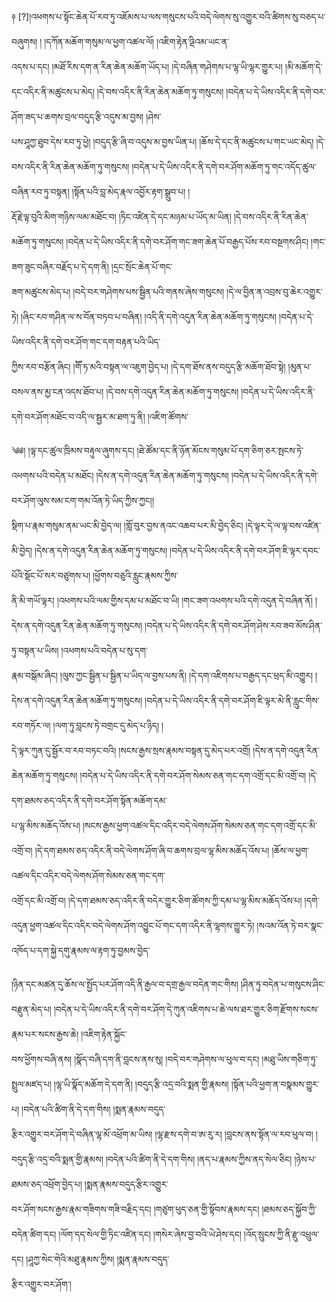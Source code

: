 ﻿  
༈   [?]།འཕགས་པ་སྟོང་ཆེན་པོ་རབ་ཏུ་འཇོམས་པ་ལས་གསུངས་པའི་བདེ་ལེགས་སུ་འགྱུར་བའི་ཚིགས་སུ་བཅད་པ་བཞུགས། ། །དཀོན་མཆོག་གསུམ་ལ་ཕྱག་འཚལ་ལོ། །འཇིག་རྟེན་འྡིའམ་ཡང་ན་  
འདས་པ་དང། །མཐོ་རིས་དག་ན་རིན་ཆེན་མཆོག་ཡོད་པ། །དེ་བཞིན་གཤེགས་པ་ལྷ་ཡི་ལྷར་གྱུར་པ། །མི་མཆོག་དེ་དང་འདིར་ནི་མཚུངས་པ་མེད། །དེ་བས་འདིར་ནི་རིན་ཆེན་མཆོག་ཏུ་གསུངས། །བདེན་པ་དེ་ཡིས་འདིར་ནི་དགེ་བར་ཤོག་ཟད་པ་ཆགས་བྲལ་བདུད་རྩི་འདུས་མ་བྱས། །ཤེས་  
པས་ཤཱཀྱ་ཐུབ་དེས་རབ་ཏུ་ཕྱེ། །བདུད་རྩི་ཞི་བ་འདུས་མ་བྱས་ཡིན་པ། །ཆོས་དེ་དང་ནི་མཚུངས་པ་གང་ཡང་མེད། །དེ་བས་འདིར་ནི་རིན་ཆེན་མཆོག་ཏུ་གསུངས། །བདེན་པ་དེ་ཡིས་འདིར་ནི་དགེ་བར་ཤོག་མཆོག་ཏུ་གང་འདོད་ཚུལ་བཞིན་རབ་ཏུ་བསྟན། །སྟོན་པའི་བླ་མེད་རྣལ་འབྱོར་རྟག་སྒྲུབ་པ། །  
རྡོ་རྗེ་ལྟ་བུའི་མིག་གཉིས་ལམ་མཐོང་བ། །ཏིང་འཛིན་དེ་དང་མཉམ་པ་ཡོད་མ་ཡིན། །དེ་བས་འདིར་ནི་རིན་ཆེན་མཆོག་ཏུ་གསུངས། །བདེན་པ་དེ་ཡིས་འདིར་ནི་དགེ་བར་ཤོག་གང་ཟག་ཆེན་པོ་བརྒྱད་པོས་རབ་བསྔགས་ཤིང། །གང་ཟག་ཟུང་བཞིར་བརྗོད་པ་དེ་དག་ནི། །དྲང་སྲོང་ཆེན་པོ་གང་  
ཟག་མཚུངས་མེད་པ། །བདེ་བར་གཤེགས་པས་སྦྱིན་པའི་གནས་ཞེས་གསུངས། །དེ་ལ་བྱིན་ན་འབྲས་བུ་ཆེར་འགྱུར་ཏེ། །ཞིང་རབ་གཤིན་ལ་ས་བོན་བཏབ་པ་བཞིན། །འདི་ནི་དགེ་འདུན་རིན་ཆེན་མཆོག་ཏུ་གསུངས། །བདེན་པ་དེ་ཡིས་འདིར་ནི་དགེ་བར་ཤོག་གང་དག་བརྟན་པའི་ཡིད་  
ཀྱིས་རབ་བརྩོན་ཞིང། །གཽ་ཏ་མའི་བསྟན་ལ་འཇུག་བྱེད་པ། །དེ་དག་ཐོས་ནས་བདུད་རྩི་མཆོག་ཐོབ་སྟེ། །མུན་པ་བསལ་ནས་མྱ་ངན་འདས་ཐོབ་པ། །དེ་བས་དགེ་འདུན་རིན་ཆེན་མཆོག་ཏུ་གསུངས། །བདེན་པ་དེ་ཡིས་འདིར་ནི་དགེ་བར་ཤོག་མཐོང་བ་འདི་ལ་སྦྱར་མ་ཐག་ཏུ་ནི། །འཇིག་ཚོགས་  
  
༄༅། །ལྟ་དང་ཚུལ་ཁྲིམས་བརྟུལ་ཞུགས་དང། །ཐེ་ཚོམ་དང་ནི་ཉོན་མོངས་གསུམ་པོ་དག་ཅིག་ཅར་སྤངས་ཏེ་འཕགས་པའི་བདེན་པ་མཐོང། །དེས་ན་དགེ་འདུན་རིན་ཆེན་མཆོག་ཏུ་གསུངས། །བདེན་པ་དེ་ཡིས་འདིར་ནི་དགེ་བར་ཤོག་ལུས་སམ་ངག་གམ་འོན་ཏེ་ཡིད་ཀྱིས་ཀྱང།།  
སྡིག་པ་རྣམ་གསུམ་ནམ་ཡང་མི་བྱེད་ལ། །གློ་བུར་བྱས་ནའང་འཆབ་པར་མི་བྱེད་ཅིང། །དེ་ལྟར་དེ་ལ་ལྟ་བས་འཛིན་མི་བྱེད། །དེས་ན་དགེ་འདུན་རིན་ཆེན་མཆོག་ཏུ་གསུངས། །བདེན་པ་དེ་ཡིས་འདིར་ནི་དགེ་བར་ཤོག་ཇི་ལྟར་དབང་པོའི་སྡོང་པོ་སར་བཙུགས་པ། །ཕྱོགས་བཅུའི་རླུང་རྣམས་ཀྱིས་  
ནི་མི་གཡོ་ལྟར། །འཕགས་པའི་ལམ་གྱིས་དམ་པ་མཐོང་བ་ཡི། །གང་ཟག་འཕགས་པའི་དགེ་འདུན་དེ་བཞིན་ནོ། །དེས་ན་དགེ་འདུན་རིན་ཆེན་མཆོག་ཏུ་གསུངས། །བདེན་པ་དེ་ཡིས་འདིར་ནི་དགེ་བར་ཤོག་ཤེས་རབ་ཟབ་མོས་ཤིན་ཏུ་བསྟན་པ་ཡིས། །འཕགས་པའི་བདེན་པ་སུ་དག་  
རྣམ་བསྒོམ་ཞིང། །ལུས་ཀྱང་སྦྱིན་པ་སྦྱིན་པ་ཡིད་ལ་བྱས་པས་ནི། །དེ་དག་འཇིགས་པ་བརྒྱད་དང་ཕྲད་མི་འགྱུར། །དེས་ན་དགེ་འདུན་རིན་ཆེན་མཆོག་ཏུ་གསུངས། །བདེན་པ་དེ་ཡིས་འདིར་ནི་དགེ་བར་ཤོག་ཇི་ལྟར་མེ་ནི་རླུང་གིས་རབ་གཏོར་ལ། །ལག་ཏུ་བླངས་ཏེ་བགྲང་དུ་མེད་པ་ཉིད། །  
དེ་ལྟར་ཀུན་དུ་སྦྱོར་བ་རབ་བཏང་བའི། །སངས་རྒྱས་སྲས་རྣམས་བསྟན་དུ་མེད་པར་འགྲོ། །དེས་ན་དགེ་འདུན་རིན་ཆེན་མཆོག་ཏུ་གསུངས། །བདེན་པ་དེ་ཡིས་འདིར་ནི་དགེ་བར་ཤོག་སེམས་ཅན་གང་དག་འགྲོ་དང་མི་འགྲོ་བ། །དེ་དག་ཐམས་ཅད་འདིར་ནི་དགེ་བར་ཤོག་སྟོན་མཆོག་དམ་  
པ་ལྷ་མིས་མཆོད་འོས་པ། །སངས་རྒྱས་ཕྱག་འཚལ་དིང་འདིར་བདེ་ལེགས་ཤོག་སེམས་ཅན་གང་དག་འགྲོ་དང་མི་འགྲོ་བ། །དེ་དག་ཐམས་ཅད་འདིར་ནི་བདེ་ལེགས་ཤོག་ཞི་བ་ཆགས་བྲལ་ལྷ་མིས་མཆོད་འོས་པ། །ཆོས་ལ་ཕྱག་འཚལ་དིང་འདིར་བདེ་ལེགས་ཤོག་སེམས་ཅན་གང་དག་  
འགྲོ་དང་མི་འགྲོ་བ། །དེ་དག་ཐམས་ཅད་འདིར་ནི་བདེར་གྱུར་ཅིག་ཚོགས་ཀྱི་དམ་པ་ལྷ་མིས་མཆོད་འོས་པ། །དགེ་འདུན་ཕྱག་འཚལ་དིང་འདིར་བདེ་ལེགས་ཤོག་འབྱུང་པོ་གང་དག་འདིར་ནི་ལྷགས་གྱུར་ཏེ། །སའམ་འོན་ཏེ་བར་སྣང་འཁོད་པ་དག་སྐྱེ་དགུ་རྣམས་ལ་རྟག་ཏུ་བྱམས་བྱེད་  
  
།ཉིན་དང་མཚན་དུ་ཆོས་ལ་སྤྱོད་པར་ཤོག་འདི་ནི་རྒྱལ་བ་དགྲ་རྒྱལ་བདེན་གང་གིས། །ཤིན་ཏུ་བདེན་པ་གསུངས་ཤིང་བརྫུན་མེད་པ། །བདེན་པ་དེ་ཡིས་འདིར་ནི་དགེ་བར་ཤོག་དེ་ཀུན་འཇིགས་པ་ཆེ་ལས་ཐར་གྱུར་ཅིག་རྫོགས་སངས་རྣམ་པར་སངས་རྒྱས་ཆེ། །འཇིག་རྟེན་སྐྱོང་  
བས་ཕྱོགས་བཞི་ནས། །སྣོད་བཞི་དག་ནི་བླངས་ནས་སུ། །བདེ་བར་གཤེགས་ལ་ཕུལ་བ་དང། །མཐུ་ཡིས་གཅིག་ཏུ་སྤྲུལ་མཛད་པ། །ལྷ་ཡི་སྣོད་མཆོག་དེ་དག་ནི། །བདུད་རྩི་འདྲ་བའི་སྨན་གྱི་རྣམས། །སྟོན་པའི་ཕྱག་ན་བསྣམས་གྱུར་པ། །བདེན་པའི་ཚིག་ནི་དེ་དག་གིས། །སྨན་རྣམས་བདུད་  
རྩིར་འགྱུར་བར་ཤོག་དེ་བཞིན་ལྷ་མོ་འཕྲོག་མ་ཡིས། །ལྷ་རྫས་དགེ་བ་ཨ་རུ་ར། །བླངས་ནས་སྟོན་ལ་རབ་ཕུལ་བ། །བདུད་རྩི་འདྲ་བའི་སྨན་གྱི་རྣམས། །བདེན་པའི་ཚིག་ནི་དེ་དག་གིས། །ནད་པ་རྣམས་ཀྱིས་ནད་སེལ་ཅིང། །ཉེས་པ་ཐམས་ཅད་འཕྲོག་བྱེད་པ། །སྨན་རྣམས་བདུད་རྩིར་འགྱུར་  
བར་ཤོག་སངས་རྒྱས་རྣམ་གཟིགས་གཟི་བརྗིད་དང། །གཙུག་ཕུད་ཅན་གྱི་སྟོབས་རྣམས་དང། །ཐམས་ཅད་སྐྱོབ་ཀྱི་བདེན་ཚིག་དང། །ལོག་དད་སེལ་གྱི་ཏིང་འཛིན་དང། །གསེར་ཞེས་བྱ་བའི་ཡེ་ཤེས་དང། །འོད་སྲུངས་ཀྱི་ནི་རྫུ་འཕྲུལ་དང། །ཤཱཀྱ་སེང་གེའི་མཐུ་རྣམས་ཀྱིས། །སྨན་རྣམས་བདུད་  
རྩིར་འགྱུར་བར་ཤོག་།  
  
  
